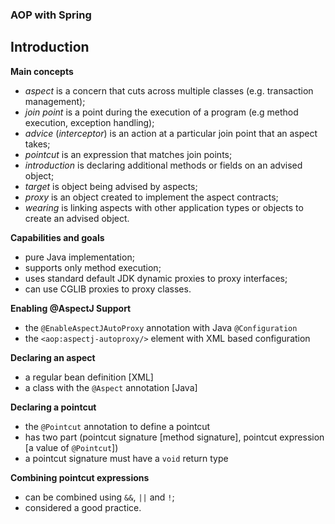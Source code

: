 ### AOP with Spring

## Introduction

**Main concepts**

- *aspect* is a concern that cuts across multiple classes (e.g. transaction management);
- *join point* is a point during the execution of a program (e.g method execution, exception handling); 
- *advice* (*interceptor*) is an action at a particular join point that an aspect takes;
- *pointcut* is an expression that matches join points;
- *introduction* is declaring additional methods or fields on an advised object;
- *target* is object being advised by aspects;
- *proxy* is an object created to implement the aspect contracts;
- *wearing* is linking aspects with other application types or objects to create an advised object.

**Capabilities and goals**

- pure Java implementation;
- supports only method execution;
- uses standard default JDK dynamic proxies to proxy interfaces;
- can use CGLIB proxies to proxy classes.

**Enabling @AspectJ Support**

- the `@EnableAspectJAutoProxy` annotation with Java `@Configuration`
- the `<aop:aspectj-autoproxy/>` element with XML based configuration

**Declaring an aspect**

- a regular bean definition [XML]
- a class with the `@Aspect` annotation [Java]

**Declaring a pointcut**

- the `@Pointcut` annotation to define a pointcut
- has two part (pointcut signature [method signature], pointcut expression [a value of `@Pointcut`])
- a pointcut signature must have a `void` return type

**Combining pointcut expressions**

- can be combined using `&&`, `||` and `!`;
- considered a good practice.